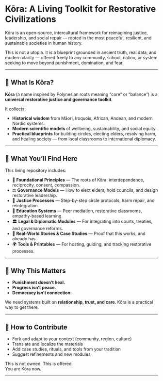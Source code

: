 # Kōra: A Living Toolkit for Restorative Civilizations

Kōra is an open-source, intercultural framework for reimagining justice, leadership, and social repair — rooted in the most peaceful, resilient, and sustainable societies in human history.

This is not a utopia. It is a blueprint grounded in ancient truth, real data, and modern clarity — offered freely to any community, school, nation, or system seeking to move beyond punishment, domination, and fear.

---

## 🌱 What Is Kōra?

**Kōra** (a name inspired by Polynesian roots meaning “core” or “balance”) is a **universal restorative justice and governance toolkit**.

It collects:
- **Historical wisdom** from Māori, Iroquois, African, Andean, and modern Nordic systems.
- **Modern scientific models** of wellbeing, sustainability, and social equity.
- **Practical blueprints** for building circles, electing elders, resolving harm, and healing society — from local classrooms to international diplomacy.

---

## 🧰 What You’ll Find Here

This living repository includes:

- 🧭 **Foundational Principles** — The roots of Kōra: interdependence, reciprocity, consent, compassion.
- ⚖️ **Governance Models** — How to elect elders, hold councils, and design restorative leadership.
- 🔁 **Justice Processes** — Step-by-step circle protocols, harm repair, and reintegration.
- 🧒 **Education Systems** — Peer mediation, restorative classrooms, empathy-based learning.
- 🏛 **Legal & Diplomatic Modules** — For integrating into courts, treaties, and governance reforms.
- 📖 **Real-World Stories & Case Studies** — Proof that this works, and already has.
- 🌍 **Tools & Printables** — For hosting, guiding, and tracking restorative processes.

---

## 🌟 Why This Matters

- **Punishment doesn’t heal.**
- **Progress isn’t peace.**
- **Democracy isn’t connection.**

We need systems built on **relationship, trust, and care**. Kōra is a practical way to get there.

---

## 🤲 How to Contribute

- Fork and adapt to your context (community, region, culture)
- Translate and localize the materials
- Add case studies, rituals, and tools from your tradition
- Suggest refinements and new modules

This is not owned. This is offered.  
You are Kōra now.

---
